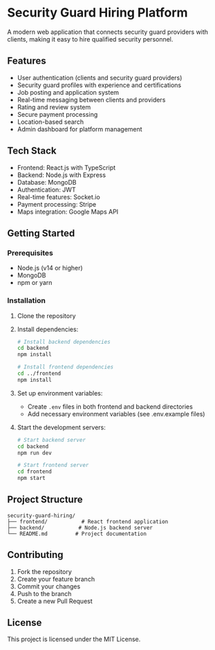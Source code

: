 # Security Guard Hiring Platform

A modern web application that connects security guard providers with clients, making it easy to hire qualified security personnel.

## Features

- User authentication (clients and security guard providers)
- Security guard profiles with experience and certifications
- Job posting and application system
- Real-time messaging between clients and providers
- Rating and review system
- Secure payment processing
- Location-based search
- Admin dashboard for platform management

## Tech Stack

- Frontend: React.js with TypeScript
- Backend: Node.js with Express
- Database: MongoDB
- Authentication: JWT
- Real-time features: Socket.io
- Payment processing: Stripe
- Maps integration: Google Maps API

## Getting Started

### Prerequisites

- Node.js (v14 or higher)
- MongoDB
- npm or yarn

### Installation

1. Clone the repository
2. Install dependencies:
   ```bash
   # Install backend dependencies
   cd backend
   npm install

   # Install frontend dependencies
   cd ../frontend
   npm install
   ```

3. Set up environment variables:
   - Create `.env` files in both frontend and backend directories
   - Add necessary environment variables (see .env.example files)

4. Start the development servers:
   ```bash
   # Start backend server
   cd backend
   npm run dev

   # Start frontend server
   cd frontend
   npm start
   ```

## Project Structure

```
security-guard-hiring/
├── frontend/           # React frontend application
├── backend/           # Node.js backend server
└── README.md         # Project documentation
```

## Contributing

1. Fork the repository
2. Create your feature branch
3. Commit your changes
4. Push to the branch
5. Create a new Pull Request

## License

This project is licensed under the MIT License. 